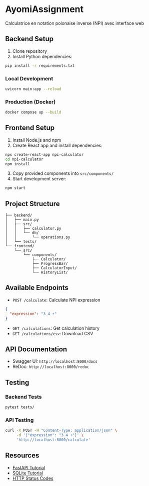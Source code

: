 # AyomiAssignment
Calculatrice en notation polonaise inverse (NPI) avec interface web

## Backend Setup

1. Clone repository
2. Install Python dependencies:
```bash
pip install -r requirements.txt
```

### Local Development
```bash
uvicorn main:app --reload
```

### Production (Docker)
```bash
docker compose up --build
```

## Frontend Setup

1. Install Node.js and npm
2. Create React app and install dependencies:
```bash
npx create-react-app npi-calculator
cd npi-calculator
npm install
```

3. Copy provided components into `src/components/`
4. Start development server:
```bash
npm start
```

## Project Structure
```
├── backend/
│   ├── main.py
│   ├── src/
│   │   ├── calculator.py
│   │   └── db/
│   │       └── operations.py
│   └── tests/
└── frontend/
    └── src/
        └── components/
            ├── Calculator/
            ├── ProgressBar/
            ├── CalculatorInput/
            └── HistoryList/
```

## Available Endpoints

- `POST /calculate`: Calculate NPI expression
```json
{
  "expression": "3 4 +"
}
```
- `GET /calculations`: Get calculation history
- `GET /calculations/csv`: Download CSV

## API Documentation
- Swagger UI: `http://localhost:8000/docs`
- ReDoc: `http://localhost:8000/redoc`

## Testing

### Backend Tests
```bash
pytest tests/
```

### API Testing
```bash
curl -X POST -H "Content-Type: application/json" \
     -d '{"expression": "3 4 +"}' \
     'http://localhost:8000/calculate'
```

## Resources

- [FastAPI Tutorial](https://www.youtube.com/watch?v=iWS9ogMPOI0)
- [SQLite Tutorial](https://www.youtube.com/watch?v=girsuXz0yA8)
- [HTTP Status Codes](https://developer.mozilla.org/en-US/docs/Web/HTTP/Status)
